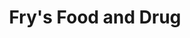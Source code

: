 ---
title: "Fry's Food and Drug"
url: /phoenix/frys-food-and-drug-east-hatcher-road/
shop: Supermarkt
---